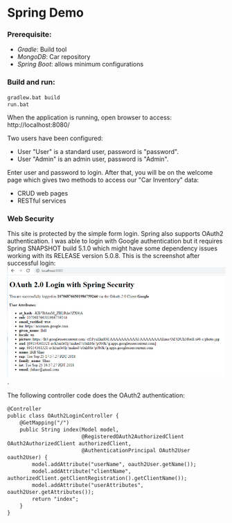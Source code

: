 # Spring Demo

### Prerequisite:
- *Gradle*: Build tool
- *MongoDB*: Car repository
- *Spring Boot*: allows minimum configurations

### Build and run:
```
gradlew.bat build
run.bat
```

When the application is running, open browser to access:
	http://localhost:8080/

Two users have been configured:
- User "User" is a standard user, password is "password".
- User "Admin" is an admin user, password is "Admin".

Enter user and password to login. After that, you will be on the welcome page which gives two methods to access our "Car Inventory" data:
- CRUD web pages
- RESTful services
  

### Web Security
This site is protected by the simple form login.
Spring also supports OAuth2 authentication. I was able to login with Google authentication but it requires Spring SNAPSHOT build 5.1.0 which might have some dependency issues working with its RELEASE version 5.0.8.
This is the screenshot after successful login: ![./screenshot](./screenshot/OAuth03.png).

The following controller code does the OAuth2 authentication:
```
@Controller
public class OAuth2LoginController {
	@GetMapping("/")
	public String index(Model model,
						@RegisteredOAuth2AuthorizedClient OAuth2AuthorizedClient authorizedClient,
						@AuthenticationPrincipal OAuth2User oauth2User) {
		model.addAttribute("userName", oauth2User.getName());
		model.addAttribute("clientName", authorizedClient.getClientRegistration().getClientName());
		model.addAttribute("userAttributes", oauth2User.getAttributes());
		return "index";
	}
}
```
